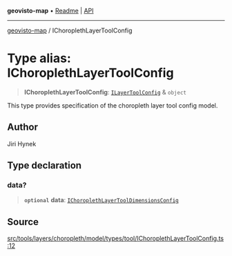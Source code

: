 **geovisto-map** • [Readme](../README.md) \| [API](../globals.md)

***

[geovisto-map](../README.md) / IChoroplethLayerToolConfig

# Type alias: IChoroplethLayerToolConfig

> **IChoroplethLayerToolConfig**: [`ILayerToolConfig`](ILayerToolConfig.md) & `object`

This type provides specification of the choropleth layer tool config model.

## Author

Jiri Hynek

## Type declaration

### data?

> **`optional`** **data**: [`IChoroplethLayerToolDimensionsConfig`](IChoroplethLayerToolDimensionsConfig.md)

## Source

[src/tools/layers/choropleth/model/types/tool/IChoroplethLayerToolConfig.ts:12](https://github.com/geovisto/geovisto-map/blob/e22d774889dbc28cc1ec62933ecf6bab6690f172/src/tools/layers/choropleth/model/types/tool/IChoroplethLayerToolConfig.ts#L12)

